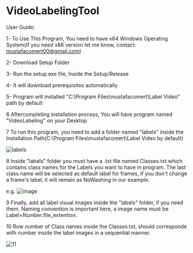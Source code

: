 # VideoLabelingTool


User Guide:

1- To Use This Program, You need to have x64 Windows Operating System(If you need x86 version let me know, contact: mustafacomert00@gmail.com)

2- Download Setup Folder

3- Run the setup.exe file, Inside the Setup/Release

4- It will download prerequisites automatically

5- Program will installed "C:\Program Files\mustafacomert\Label Video" path by default

6 Aftercompleting installation process, You will have program named "VideoLabeling" on your Desktop

7 To run this program, you need to add a folder named "labels" inside the Installation Path(C:\Program Files\mustafacomert\Label Video by default)

![labels](https://user-images.githubusercontent.com/23137105/123961440-07532a00-d9b9-11eb-8de9-537f91f87cb6.png)

8 Inside "labels" folder you must have a .txt file named Classes.txt which contains class names for the Labels you want to have in program. The last class name will be selected as default label for frames, if you don't change a frame's label, it will remain as NoWashing in our example. 

e.g.
![image](https://user-images.githubusercontent.com/23137105/123960559-1a192f00-d9b8-11eb-8173-4afca03c4fa3.png)

9 Finally, add all label visual images inside the "labels" folder, if you need them. Naming convention is important here, a image name must be Label+Number.file_extention.

10 Row number of Class names inside the Classes.txt, should corresponde with number inside the label images in a sequential manner.

![11](https://user-images.githubusercontent.com/23137105/123962908-9d3b8480-d9ba-11eb-8dcc-bc1962bcd17c.png)

